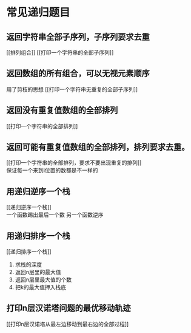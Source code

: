 # 常见递归题目
## 返回字符串全部子序列，子序列要求去重
[[排列组合]]
[[打印一个字符串的全部子序列]]  


## 返回数组的所有组合，可以无视元素顺序
用了剪枝的思想
[[打印一个字符串无重复的全部子序列]]  

## 返回没有重复值数组的全部排列
[[打印一个字符串的全部排列]]  

## 返回可能有重复值数组的全部排列，排列要求去重。
[[打印一个字符串的全部排列，要求不要出现重复的排列]]  
保证每一个来到i位置的数都是不一样的
## 用递归逆序一个栈
[[递归逆序一个栈]]  
一个函数踢出最后一个数
另一个函数逆序
## 用递归排序一个栈
[[递归排序一个栈]]  
1. 求栈的深度
2. 返回n层里的最大值
3. 返回n层里最大值的个数
4. 把k的最大值押入栈底 
## 打印n层汉诺塔问题的最优移动轨迹
[[打印n层汉诺塔从最左边移动到最右边的全部过程]] 